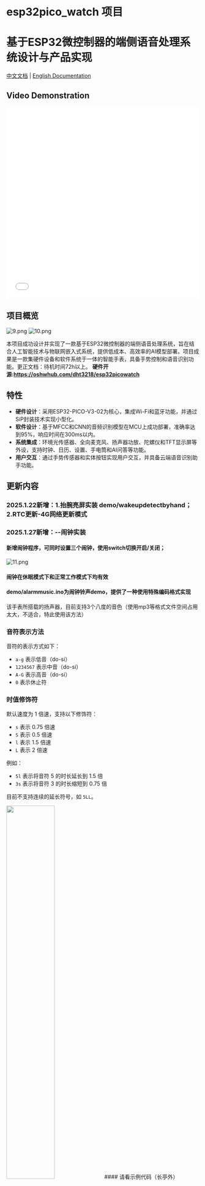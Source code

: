 # esp32pico_watch 项目
# 基于ESP32微控制器的端侧语音处理系统设计与产品实现
[中文文档](README.md) | [English Documentation](README_en.md)

## Video Demonstration

<iframe src="//player.bilibili.com/player.html?isOutside=true&aid=113685318076176&bvid=BV1Jmk2Y1ESa&cid=27441235894&p=1" allowfullscreen="allowfullscreen" width="100%" height="500" scrolling="no" frameborder="0" sandbox="allow-top-navigation allow-same-origin allow-forms allow-scripts"></iframe>




## 项目概览
![9.png](https://raw.githubusercontent.com/dht3218/esp32pico_watch/main/pictures/9.png)
![10.png](https://raw.githubusercontent.com/dht3218/esp32pico_watch/main/pictures/10.png)

本项目成功设计并实现了一款基于ESP32微控制器的端侧语音处理系统，旨在结合人工智能技术与物联网嵌入式系统，提供低成本、高效率的AI模型部署。项目成果是一款集硬件设备和软件系统于一体的智能手表，具备手势控制和语音识别功能。更正文档：待机时间72h以上。
**硬件开源:https://oshwhub.com/dht3218/esp32picowatch**
## 特性
- **硬件设计**：采用ESP32-PICO-V3-02为核心，集成Wi-Fi和蓝牙功能，并通过SiP封装技术实现小型化。
- **软件设计**：基于MFCC和CNN的音频识别模型在MCU上成功部署，准确率达到95%，响应时间在300ms以内。
- **系统集成**：环境光传感器、全向麦克风、扬声器功放、陀螺仪和TFT显示屏等外设，支持时钟、日历、设置、手电筒和AI问答等功能。
- **用户交互**：通过手势传感器和实体按钮实现用户交互，并具备云端语音识别助手功能。

## 更新内容
### 2025.1.22新增：1.抬腕亮屏实装 demo/wakeupdetectbyhand；2.RTC更新-4G网络更新模式
### 2025.1.27新增：--闹钟实装
#### 新增闹钟程序，可同时设置三个闹钟，使用switch切换开启/关闭；
![11.png](https://raw.githubusercontent.com/dht3218/esp32pico_watch/main/pictures/11.png)
#### 闹钟在休眠模式下和正常工作模式下均有效
#### demo/alarmmusic.ino为闹钟铃声demo，提供了一种使用特殊编码格式实现
该手表所搭载的扬声器，目前支持3个八度的音色（使用mp3等格式文件空间占用太大，不适合，特此使用该方法）
### 音符表示方法

音符的表示方式如下：
- `a-g` 表示低音（do-si）
- `1234567` 表示中音（do-si）
- `A-G` 表示高音（do-si）
- `0` 表示休止符

### 时值修饰符

默认速度为 1 倍速，支持以下修饰符：
- `s` 表示 0.75 倍速
- `S` 表示 0.5 倍速
- `l` 表示 1.5 倍速
- `L` 表示 2 倍速

例如：
- `5l` 表示将音符 5 的时长延长到 1.5 倍
- `3s` 表示将音符 3 的时长缩短到 0.75 倍

目前不支持连续的延长符号，如 `5LL`。

<img src="https://raw.githubusercontent.com/dht3218/esp32pico_watch/main/pictures/13.png" style="width:50%;">
#### 请看示例代码（长亭外）5l3s5AL0s6As65L0s5l1s23l2s12L005l3s5Al70s6lAl5L05l2s34lg1L006lAlAL07l6s7AL06s7As66s53s10s2L0s53s5Al70s6lAl5l0s5l2s34lg0s1L005L2s34Lg0s1L0000
例如第一段5l表示5音阶加长到1.5倍；3s表示3缩短到0.75
但暂时不支持5LL这样连续的加长
#### 闹钟设定图示
![12.png](https://raw.githubusercontent.com/dht3218/esp32pico_watch/main/pictures/12.png)

## 效果展示
### 3.1.0操作逻辑介绍

![0.png](https://raw.githubusercontent.com/dht3218/esp32pico_watch/main/pictures/0.png)

本系统采用手势传感器检测（上下左右、按下）五个维度的操作，为主要的UI控制手段；同时右上角的实体按钮作为功能键使用。
#### （1）手势控制：
在所有UI界面上，可以通过上下滑动来切换选中的对象，朝手势传感器按下则表示确认操作；
在没有明确提供返回按钮的界面上，支持统一的右滑返回桌面菜单；
在具有多个按钮、滑块的界面，左右滑动被定义为关闭、开启该选项，并提供了明确的返回按钮。
（具体操作界面见后）
#### （2）功能键
功能键有短按和长按两个功能。
短按功能键将进入息屏休眠，长按功能键进入AI语音助手界面，据使用者的语音指令执行对应操作

### 3.1.1时钟(clock)
 

![1.png](https://raw.githubusercontent.com/dht3218/esp32pico_watch/main/pictures/1.png)

从桌面按下确认后进入时钟程序，由板载RTC芯片提供计时功能并由后台任务RTC_task实时刷新时间数据，结合设置(setting)界面的手动、自动校时功能，可以保证时间的准确性。


### 3.1.2设置(setting)


![2.png](https://raw.githubusercontent.com/dht3218/esp32pico_watch/main/pictures/2.png)

从桌面按下确认后进入设置主界面，目前功能有：屏幕连续亮度调节、WIFI开启/关闭、时钟校准、网页端设置功能。
其中按下时间校准按钮后会跳转至子界面可选手动设置时间和联网校准时间。
网页端设置主要用于手表端不便于操作的部分，如WIFI信息录入等。

### 3.1.3日历(calendar)
![3.png](https://raw.githubusercontent.com/dht3218/esp32pico_watch/main/pictures/3.png)

在日历主界面中，上下滑动可以切换显示的月份，右滑退出程序返回主界面

### 3.1.4 手电筒(light)
![4.png](https://raw.githubusercontent.com/dht3218/esp32pico_watch/main/pictures/4.png)

在电筒主界面中，可以通过上下滑动增加/降低亮度，右滑退出程序返回主界面

### 3.1.5 AI问答
![5.png](https://raw.githubusercontent.com/dht3218/esp32pico_watch/main/pictures/5.png)

进入程序后，首先进行鉴权请求，如果网络未连接，或请求失败，将会提示“未连接网络”。
在主界面按下手势传感器后，将会进入问答过程： 

![6.png](https://raw.githubusercontent.com/dht3218/esp32pico_watch/main/pictures/6.png)

在问答期间可以随时再次按下手势传感器取消对话或右滑退出该程序。

### 3.2 AI语音助手
AI语音助手没有独立的桌面图标入口，而是使用长按功能键在任意界面唤出的方式。

#### 3.2.1 本地识别模型
![8.png](https://raw.githubusercontent.com/dht3218/esp32pico_watch/main/pictures/8.png)

采用MFCC进行特征提取后，使用（主体）4层卷积神经网络进行分类，得到结果后，返回指定的标签值（如setting），在检测到label发生变化后，将自动跳转到对应的界面，实现简单的语音助手功能。

#### 3.2.2 云端识别模型
![7.png](https://raw.githubusercontent.com/dht3218/esp32pico_watch/main/pictures/7.png)

通过类似于AI问答的流程，将采集到的语音信息转文字后让云端LLM模型自主判断，返回什么参数，本地解析返回之后执行对应指令，具有一定的任务自主规划能力。
prompt如下：
```
你需要根据我提供的信息进行推理并返回指定的数据：你现在可以控制一块智能手表，返回值只允许必须从以下范围取出：（setting，light，calendar，clock），请务必按要求根据下面的任务要求返回指定的字符串，不允许返回上述字符串以外的任何值，如calendar，日期相关请返回calendar，时刻相关返回clock以下是任务：
```
通过以上设定可以使系统按预期工作。
使用prompt直接接入LLM的好处是，不需要针对具体长期收集大量训练数据集进行微调，只需要逐步优化prompt提示词即可，降低使用者的调节门槛，同时减少对特定模型的依赖性，实现去耦的效果。

## 特性

- **硬件设计**：采用ESP32-PICO-V3-02为核心，集成Wi-Fi和蓝牙功能，并通过SiP封装技术实现小型化。
- **软件设计**：基于MFCC和CNN的音频识别模型在MCU上成功部署，准确率达到95%，响应时间在300ms以内。
- **系统集成**：环境光传感器、全向麦克风、扬声器功放、陀螺仪和TFT显示屏等外设，支持时钟、日历、设置、手电筒和AI问答等功能。
- **用户交互**：通过手势传感器和实体按钮实现用户交互，并具备云端语音识别助手功能。

## 目录结构
- demos/                       # 功能测试程序
- libraries/                   # 主要用到的库
- ui/                          # UI和外设代码
  - ui.ino                    # 主程序
  - port_indev.ino            # 输入设备注册
  - cw2015                    # 电池电量相关
  - clock                     # 时钟程序
  - user_led                  # 屏幕亮度调节
  - WIFItask                  # 网络配置
  - AiassistantLocal           # 本地语音识别模型
  - AiassistantWeb             # 云端语音程序
- demos/Ailocal/                 # 本地模型训练数据采集
  - datagetdemo/              # 烧录到板子上进行数据采集
  - datareceive/              # 用于数据采集的pc端py程序
- LVGL相关学习文档.docx         # 学习笔记和UI逻辑原理
- UItest1/                      # UI设计的squareline studio源文件
- picofinal.stl                 # 外壳文件


## 硬件系统设计与实现

### 器件选型

- **核心微控制器**：ESP32-PICO-V3-02，集成2.4GHz Wi-Fi 和蓝牙双模。
- **外设**：
  - 手势传感器：APDS9960（I2C）
  - 电量计：cw2015 (I2C)
  - 全向麦克风：MSM261；扬声器功放：MAX98357A（I2S）
  - 陀螺仪：MPU6050（I2C）
  - 显示：1.69寸 TFT屏，ST7789V驱动（SPI）

## 软件设计

### 基于梅尔倒谱系数的音频识别模型

- **数据提取**：从全向麦克风MSM261中以I2S协议传出，每次获取512byte数据。
- **MFCC特征提取**：基于MFCC和CNN的音频识别模型，准确率达到95%。
- **卷积神经网络分类器**：使用TensorFlow-lite框架，实现在MCU上的部署。

### 云端模型的流式调用

- **数据采集**：通过I2S协议从麦克风中读出音频数据，并使用Base64格式编码上传。
- **云端STT处理**：使用百度智能云提供的STT服务器进行语音转文字处理。
- **接入云端大语言模型**：通过流式传输接入云端大语言模型，实现智能化控制。

--------
## 本地模型
### 训练数据采集
esp32pico_watch\demos\Ailocal\datagetdemo文件夹中的程序为本地模型训练数据采集（不需要SD卡），
请配合esp32pico169\demos\Ailocal\datareceive文件夹中的py文件进行串口收集，
1. 确保串口正确配置并运行py程序。
2. 按下板子的复位键，在py终端提醒start后开始说话，直到出现found。
3. 出现found后，通过串口传输音频数据，期间不要关闭py也不要复位板子，直到提示文件保存完成。
4. 文件保存完成后，请迅速按下板子复位键，进行新一轮数据采集。数据采集到的音频文件名称可以在py文件中自行修改，实测导入Edge impulse中可用。

### 替换文件
训练完成后，
请将 esp32pico_watch\demos\Ailocal 的 depthwise_conv.c 和conv.c 
文件替换到 esp32pico_watch\libraries\pico_detect_inferencing\src\edge-impulse-sdk\tensorflow\lite\micro\kernels 中，
以避免由于ESPidf版本太小而导致的错误。

## 云端模型接入
接入云端模型部分参考了 [厚国兄的实现](https://gitee.com/chging/esp32s3-ai-chat/)。具体实现可以star他后从前述地址中参考学习。
将原本的文心一言替换为了讯飞星火Spark pro具有联网搜索功能和实时天气查询的能力。（需要自己申请API）

## 注意事项
- 请确保在使用前已自行申请讯飞星火Spark pro的API。
- 本项目使用LVGL进行UI设计，相关学习文档包含设计原理和app编写规范。

## 贡献与支持
欢迎对本项目进行贡献，如有任何问题，欢迎提出Issue或Pull Request。

## 参考文献

[1] 郭佳淇,张继通.基于MFCC和HMM的语音识别优化方法研究[J].电声技术,2024,48(10):83-85.DOI:10.16311/j.audioe.2024.10.024.

[2] 杨阳;陈永明;.声纹识别技术及其应用[J].电声技术,2007(02):46-47+51.

[3] 王刚.基于脉冲神经网络的音频信号分类算法研究[D].东南大学,2021.DOI:10.27014/d.cnki.gdnau.2021.004522.

[4] 卢潇. 基于FPGA的声纹识别系统研究与实现[D].电子科技大学,2024.DOI:10.27005/d.cnki.gdzku.2024.001946.

[5] [接入云端模型，厚国兄的实现](https://gitee.com/chging/esp32s3-ai-chat/)

